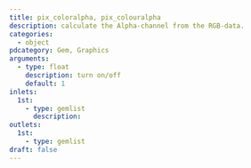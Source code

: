```yaml
---
title: pix_coloralpha, pix_colouralpha
description: calculate the Alpha-channel from the RGB-data.
categories:
  - object
pdcategory: Gem, Graphics
arguments:
  - type: float
    description: turn on/off
    default: 1
inlets:
  1st:
    - type: gemlist
      description:
outlets:
  1st:
    - type: gemlist
draft: false
---
```

